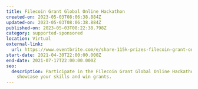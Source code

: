 ```yaml
---
title: Filecoin Grant Global Online Hackathon
created-on: 2023-05-03T08:06:38.884Z
updated-on: 2023-05-03T08:06:38.884Z
published-on: 2023-05-03T08:22:38.798Z
category: supported-sponsored
location: Virtual
external-link:
  url: https://www.eventbrite.com/e/share-115k-prizes-filecoin-grant-online-hackathon-may-1-july-18-registration-159309796891
start-date: 2021-04-30T22:00:00.000Z
end-date: 2021-07-17T22:00:00.000Z
seo:
  description: Participate in the Filecoin Grant Global Online Hackathon to
    showcase your skills and win grants.
---
```

